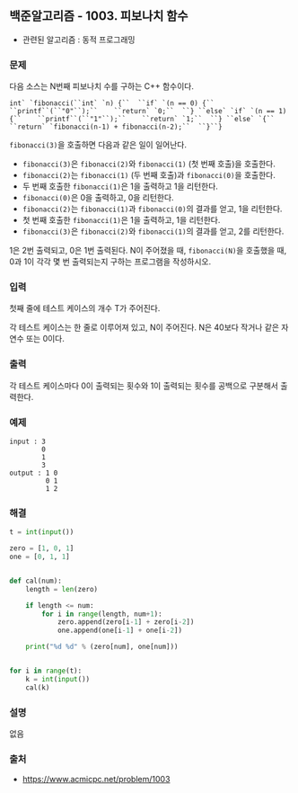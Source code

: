 ## 백준알고리즘 - 1003. 피보나치 함수

- 관련된 알고리즘 : 동적 프로그래밍

### 문제

다음 소스는 N번째 피보나치 수를 구하는 C++ 함수이다.

```
int` `fibonacci(``int` `n) {``  ``if` `(n == 0) {``    ``printf``(``"0"``);``    ``return` `0;``  ``} ``else` `if` `(n == 1) {``    ``printf``(``"1"``);``    ``return` `1;``  ``} ``else` `{``    ``return` `fibonacci(n‐1) + fibonacci(n‐2);``  ``}``}
```

`fibonacci(3)`을 호출하면 다음과 같은 일이 일어난다.

- `fibonacci(3)`은 `fibonacci(2)`와 `fibonacci(1)` (첫 번째 호출)을 호출한다.
- `fibonacci(2)`는 `fibonacci(1)` (두 번째 호출)과 `fibonacci(0)`을 호출한다.
- 두 번째 호출한 `fibonacci(1)`은 1을 출력하고 1을 리턴한다.
- `fibonacci(0)`은 0을 출력하고, 0을 리턴한다.
- `fibonacci(2)`는 `fibonacci(1)`과 `fibonacci(0)`의 결과를 얻고, 1을 리턴한다.
- 첫 번째 호출한 `fibonacci(1)`은 1을 출력하고, 1을 리턴한다.
- `fibonacci(3)`은 `fibonacci(2)`와 `fibonacci(1)`의 결과를 얻고, 2를 리턴한다.

1은 2번 출력되고, 0은 1번 출력된다. N이 주어졌을 때, `fibonacci(N)`을 호출했을 때, 0과 1이 각각 몇 번 출력되는지 구하는 프로그램을 작성하시오.

### 입력

첫째 줄에 테스트 케이스의 개수 T가 주어진다.

각 테스트 케이스는 한 줄로 이루어져 있고, N이 주어진다. N은 40보다 작거나 같은 자연수 또는 0이다.

### 출력

각 테스트 케이스마다 0이 출력되는 횟수와 1이 출력되는 횟수를 공백으로 구분해서 출력한다.

### 예제

```
input : 3
        0
        1
        3
output : 1 0
         0 1
         1 2
```

### 해결

```python
t = int(input())

zero = [1, 0, 1]
one = [0, 1, 1]


def cal(num):
    length = len(zero)

    if length <= num:
        for i in range(length, num+1):
            zero.append(zero[i-1] + zero[i-2])
            one.append(one[i-1] + one[i-2])

    print("%d %d" % (zero[num], one[num]))


for i in range(t):
    k = int(input())
    cal(k)
```

### 설명

없음

### 출처

- https://www.acmicpc.net/problem/1003
